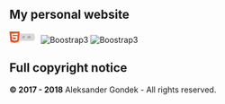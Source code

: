My personal website
---
![Html5](/docs/images/html5-badge-h-css3-semantics.png)
![Boostrap3](https://img.shields.io/badge/bootstrap-4-blue.svg)
![Boostrap3](https://img.shields.io/badge/python-3.6.1-brightgreen.svg)

Full copyright notice
---
**© 2017 - 2018** Aleksander Gondek - All rights reserved.
